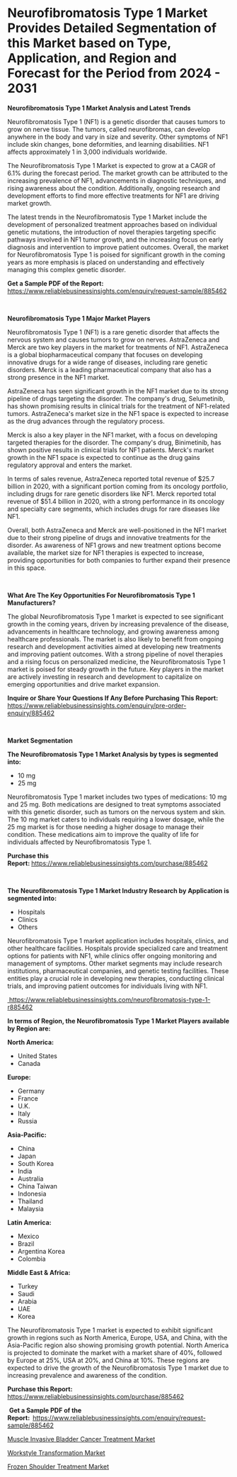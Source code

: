 <p><h1>Neurofibromatosis Type 1 Market Provides Detailed Segmentation of this Market based on Type, Application, and Region and Forecast for the Period from 2024 - 2031</h1></p><p><strong>Neurofibromatosis Type 1 Market Analysis and Latest Trends</strong></p>
<p><p>Neurofibromatosis Type 1 (NF1) is a genetic disorder that causes tumors to grow on nerve tissue. The tumors, called neurofibromas, can develop anywhere in the body and vary in size and severity. Other symptoms of NF1 include skin changes, bone deformities, and learning disabilities. NF1 affects approximately 1 in 3,000 individuals worldwide.</p><p>The Neurofibromatosis Type 1 Market is expected to grow at a CAGR of 6.1% during the forecast period. The market growth can be attributed to the increasing prevalence of NF1, advancements in diagnostic techniques, and rising awareness about the condition. Additionally, ongoing research and development efforts to find more effective treatments for NF1 are driving market growth.</p><p>The latest trends in the Neurofibromatosis Type 1 Market include the development of personalized treatment approaches based on individual genetic mutations, the introduction of novel therapies targeting specific pathways involved in NF1 tumor growth, and the increasing focus on early diagnosis and intervention to improve patient outcomes. Overall, the market for Neurofibromatosis Type 1 is poised for significant growth in the coming years as more emphasis is placed on understanding and effectively managing this complex genetic disorder.</p></p>
<p><strong>Get a Sample PDF of the Report:&nbsp;</strong> <a href="https://www.reliablebusinessinsights.com/enquiry/request-sample/885462">https://www.reliablebusinessinsights.com/enquiry/request-sample/885462</a></p>
<p>&nbsp;</p>
<p><strong>Neurofibromatosis Type 1 Major Market Players</strong></p>
<p><p>Neurofibromatosis Type 1 (NF1) is a rare genetic disorder that affects the nervous system and causes tumors to grow on nerves. AstraZeneca and Merck are two key players in the market for treatments of NF1. AstraZeneca is a global biopharmaceutical company that focuses on developing innovative drugs for a wide range of diseases, including rare genetic disorders. Merck is a leading pharmaceutical company that also has a strong presence in the NF1 market.</p><p>AstraZeneca has seen significant growth in the NF1 market due to its strong pipeline of drugs targeting the disorder. The company's drug, Selumetinib, has shown promising results in clinical trials for the treatment of NF1-related tumors. AstraZeneca's market size in the NF1 space is expected to increase as the drug advances through the regulatory process.</p><p>Merck is also a key player in the NF1 market, with a focus on developing targeted therapies for the disorder. The company's drug, Binimetinib, has shown positive results in clinical trials for NF1 patients. Merck's market growth in the NF1 space is expected to continue as the drug gains regulatory approval and enters the market.</p><p>In terms of sales revenue, AstraZeneca reported total revenue of $25.7 billion in 2020, with a significant portion coming from its oncology portfolio, including drugs for rare genetic disorders like NF1. Merck reported total revenue of $51.4 billion in 2020, with a strong performance in its oncology and specialty care segments, which includes drugs for rare diseases like NF1.</p><p>Overall, both AstraZeneca and Merck are well-positioned in the NF1 market due to their strong pipeline of drugs and innovative treatments for the disorder. As awareness of NF1 grows and new treatment options become available, the market size for NF1 therapies is expected to increase, providing opportunities for both companies to further expand their presence in this space.</p></p>
<p>&nbsp;</p>
<p><strong>What Are The Key Opportunities For Neurofibromatosis Type 1 Manufacturers?</strong></p>
<p><p>The global Neurofibromatosis Type 1 market is expected to see significant growth in the coming years, driven by increasing prevalence of the disease, advancements in healthcare technology, and growing awareness among healthcare professionals. The market is also likely to benefit from ongoing research and development activities aimed at developing new treatments and improving patient outcomes. With a strong pipeline of novel therapies and a rising focus on personalized medicine, the Neurofibromatosis Type 1 market is poised for steady growth in the future. Key players in the market are actively investing in research and development to capitalize on emerging opportunities and drive market expansion.</p></p>
<p><strong>Inquire or Share Your Questions If Any Before Purchasing This Report:</strong> <a href="https://www.reliablebusinessinsights.com/enquiry/pre-order-enquiry/885462">https://www.reliablebusinessinsights.com/enquiry/pre-order-enquiry/885462</a></p>
<p>&nbsp;</p>
<p><strong>Market Segmentation</strong></p>
<p><strong>The Neurofibromatosis Type 1 Market Analysis by types is segmented into:</strong></p>
<p><ul><li>10 mg</li><li>25 mg</li></ul></p>
<p><p>Neurofibromatosis Type 1 market includes two types of medications: 10 mg and 25 mg. Both medications are designed to treat symptoms associated with this genetic disorder, such as tumors on the nervous system and skin. The 10 mg market caters to individuals requiring a lower dosage, while the 25 mg market is for those needing a higher dosage to manage their condition. These medications aim to improve the quality of life for individuals affected by Neurofibromatosis Type 1.</p></p>
<p><strong>Purchase this Report:&nbsp;</strong><a href="https://www.reliablebusinessinsights.com/purchase/885462">https://www.reliablebusinessinsights.com/purchase/885462</a></p>
<p>&nbsp;</p>
<p><strong>The Neurofibromatosis Type 1 Market Industry Research by Application is segmented into:</strong></p>
<p><ul><li>Hospitals</li><li>Clinics</li><li>Others</li></ul></p>
<p><p>Neurofibromatosis Type 1 market application includes hospitals, clinics, and other healthcare facilities. Hospitals provide specialized care and treatment options for patients with NF1, while clinics offer ongoing monitoring and management of symptoms. Other market segments may include research institutions, pharmaceutical companies, and genetic testing facilities. These entities play a crucial role in developing new therapies, conducting clinical trials, and improving patient outcomes for individuals living with NF1.</p></p>
<p><a href="https://www.reliablebusinessinsights.com/neurofibromatosis-type-1-r885462">&nbsp;https://www.reliablebusinessinsights.com/neurofibromatosis-type-1-r885462</a></p>
<p><strong>In terms of Region, the Neurofibromatosis Type 1 Market Players available by Region are:</strong></p>
<p>
    <p> <strong> North America: </strong>
        <ul>
            <li>United States</li>
            <li>Canada</li>
        </ul>
        </p> 
    <p> <strong> Europe: </strong>
        <ul>
            <li>Germany</li>
            <li>France</li>
            <li>U.K.</li>
            <li>Italy</li>
            <li>Russia</li>
        </ul>
        </p> 
    <p> <strong> Asia-Pacific: </strong>
        <ul>
            <li>China</li>
            <li>Japan</li>
            <li>South Korea</li>
            <li>India</li>
            <li>Australia</li>
            <li>China Taiwan</li>
            <li>Indonesia</li>
            <li>Thailand</li>
            <li>Malaysia</li>
        </ul>
        </p> 
    <p> <strong> Latin America: </strong>
        <ul>
            <li>Mexico</li>
            <li>Brazil</li>
            <li>Argentina Korea</li>
            <li>Colombia</li>
        </ul>
        </p> 
    <p> <strong> Middle East & Africa: </strong>
        <ul>
            <li>Turkey</li>
            <li>Saudi</li>
            <li>Arabia</li>
            <li>UAE</li>
            <li>Korea</li>
        </ul>
    </p>
    </p>
<p><p>The Neurofibromatosis Type 1 market is expected to exhibit significant growth in regions such as North America, Europe, USA, and China, with the Asia-Pacific region also showing promising growth potential. North America is projected to dominate the market with a market share of 40%, followed by Europe at 25%, USA at 20%, and China at 10%. These regions are expected to drive the growth of the Neurofibromatosis Type 1 market due to increasing prevalence and awareness of the condition.</p></p>
<p><strong>Purchase this Report: </strong><a href="https://www.reliablebusinessinsights.com/purchase/885462">https://www.reliablebusinessinsights.com/purchase/885462</a></p>
<p>&nbsp;<strong>Get a Sample PDF of the Report:&nbsp;&nbsp;</strong><a href="https://www.reliablebusinessinsights.com/enquiry/request-sample/885462">https://www.reliablebusinessinsights.com/enquiry/request-sample/885462</a></p>
<p><strong></strong></p>
<p><p><a href="https://github.com/thuyvuongpk111/Market-Research-Report-List-1/blob/main/muscle-invasive-bladder-cancer-treatment-market.md">Muscle Invasive Bladder Cancer Treatment Market</a></p><p><a href="https://github.com/lylyparadise/Market-Research-Report-List-4/blob/main/workstyle-transformation-market.md">Workstyle Transformation Market</a></p><p><a href="https://github.com/GroverBarry/Market-Research-Report-List-6/blob/main/frozen-shoulder-treatment-market.md">Frozen Shoulder Treatment Market</a></p></p>